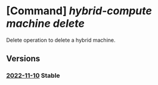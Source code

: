 # [Command] _hybrid-compute machine delete_

Delete operation to delete a hybrid machine.

## Versions

### [2022-11-10](/Resources/mgmt-plane/L3N1YnNjcmlwdGlvbnMve30vcmVzb3VyY2Vncm91cHMve30vcHJvdmlkZXJzL21pY3Jvc29mdC5oeWJyaWRjb21wdXRlL21hY2hpbmVzL3t9/2022-11-10.xml) **Stable**

<!-- mgmt-plane /subscriptions/{}/resourcegroups/{}/providers/microsoft.hybridcompute/machines/{} 2022-11-10 -->
